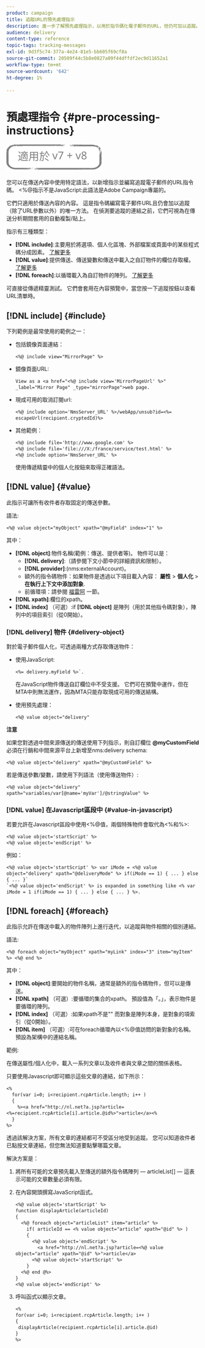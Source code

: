 ```yaml
---
product: campaign
title: 追蹤URL的預先處理指示
description: 進一步了解預先處理指示，以用於指令碼化電子郵件的URL，但仍可加以追蹤。
audience: delivery
content-type: reference
topic-tags: tracking-messages
exl-id: 9d3f5c74-377a-4e24-81e5-bb605f69cf8a
source-git-commit: 20509f44c5b8e0827a09f44dffdf2ec9d11652a1
workflow-type: tm+mt
source-wordcount: '642'
ht-degree: 1%

---
```


# 預處理指令 {#pre-processing-instructions}

![](../../assets/common.svg)

您可以在傳送內容中使用特定語法，以新增指示並編寫追蹤電子郵件的URL指令碼。 &lt;%@指示不是JavaScript:此語法是Adobe Campaign專屬的。

它們只適用於傳送內容的內容。 這是指令碼編寫電子郵件URL且仍會加以追蹤（除了URL參數以外）的唯一方法。 在偵測要追蹤的連結之前，它們可視為在傳送分析期間套用的自動複製/貼上。

指示有三種類型：

* **[!DNL include]**:主要用於將選項、個人化區塊、外部檔案或頁面中的某些程式碼分成因素。 [了解更多](#include)
* **[!DNL value]**:提供傳送、傳送變數和傳送中載入之自訂物件的欄位存取權。 [了解更多](#value)
* **[!DNL foreach]**:以循環載入為自訂物件的陣列。 [了解更多](#foreach)

可直接從傳遞精靈測試。 它們會套用在內容預覽中，當您按一下追蹤按鈕以查看URL清單時。

## [!DNL include] {#include}

下列範例是最常使用的範例之一：

* 包括鏡像頁面連結：

   ```
   <%@ include view="MirrorPage" %>  
   ```

* 鏡像頁面URL:

   ```
   View as a <a href="<%@ include view='MirrorPageUrl' %>" _label="Mirror Page" _type="mirrorPage">web page.
   ```

* 現成可用的取消訂閱url:

   ```
   <%@ include option='NmsServer_URL' %>/webApp/unsub?id=<%= escapeUrl(recipient.cryptedId)%>
   ```

* 其他範例：

   ```
   <%@ include file='http://www.google.com' %>
   <%@ include file='file:///X:/france/service/test.html' %>
   <%@ include option='NmsServer_URL' %>
   ```

   使用傳遞精靈中的個人化按鈕來取得正確語法。

## [!DNL value] {#value}

此指示可讓所有收件者存取固定的傳送參數。

語法:

```
<%@ value object="myObject" xpath="@myField" index="1" %>
```

其中：

* **[!DNL object]**:物件名稱(範例：傳送、提供者等)。
物件可以是：
   * **[!DNL delivery]**:（請參閱下文小節中的詳細資訊和限制）。
   * **[!DNL provider]**:(nms:externalAccount)。
   * 額外的指令碼物件：如果物件是透過以下項目載入內容： **屬性** > **個人化** > **在執行上下文中添加對象**.
   * 前循環項：請參閱 [福雷阿](#foreach) 一節。
* **[!DNL xpath]**:欄位的xpath。
* **[!DNL index]** （可選）:if **[!DNL object]** 是陣列（用於其他指令碼對象），陣列中的項目索引（從0開始）。

### [!DNL delivery] 物件 {#delivery-object}

對於電子郵件個人化，可透過兩種方式存取傳送物件：

* 使用JavaScript:

   ```
   <%= delivery.myField %>`.
   ```

   在JavaScript物件傳送自訂欄位中不受支援。 它們可在預覽中運作，但在MTA中則無法運作，因為MTA只能存取現成可用的傳送結構。

* 使用預先處理：

   ```
   <%@ value object="delivery"
   ```


**注意**

如果您對透過中間來源傳送的傳送使用下列指示，則自訂欄位 **@myCustomField** 必須在行銷和中間來源平台上新增至nms:delivery schema:

```
<%@ value object="delivery" xpath="@myCustomField" %>
```

若是傳送參數/變數，請使用下列語法（使用傳送物件）:

```
<%@ value object="delivery" xpath="variables/var[@name='myVar']/@stringValue" %>
```

### [!DNL value] 在Javascript區段中 {#value-in-javascript}

若要允許在Javascript區段中使用&lt;%@值，兩個特殊物件會取代為&lt;%和%>:

```
<%@ value object='startScript' %>
<%@ value object='endScript' %>
```

例如：

```
<%@ value object='startScript' %> var iMode = <%@ value object="delivery" xpath="@deliveryMode" %> if(iMode == 1) { ... } else { ... }`
`<%@ value object='endScript' %> is expanded in something like <% var iMode = 1 if(iMode == 1) { ... } else { ... } %>.
```

## [!DNL foreach] {#foreach}

此指示允許在傳送中載入的物件陣列上進行迭代，以追蹤與物件相關的個別連結。

語法:

```
<%@ foreach object="myObject" xpath="myLink" index="3" item="myItem" %> <%@ end %>
```

其中：

* **[!DNL object]**:要開始的物件名稱，通常是額外的指令碼物件，但可以是傳送。
* **[!DNL xpath]** （可選）:要循環的集合的xpath。 預設值為「。」，表示物件是要循環的陣列。
* **[!DNL index]** （可選）:如果xpath不是&quot;&quot; 而對象是陣列本身，是對象的項索引（從0開始）。
* **[!DNL item]** （可選）:可在foreach循環內以&lt;%@值訪問的新對象的名稱。 預設為架構中的連結名稱。

範例:

在傳送屬性/個人化中，載入一系列文章以及收件者與文章之間的關係表格。

只要使用Javascript即可顯示這些文章的連結，如下所示：

```
<%
  for(var i=0; i<recipient.rcpArticle.length; i++ )
  {
    %><a href="http://nl.net?a.jsp?article=<%=recipient.rcpArticle[i].article.@id%>">article</a><%
  }
%>
```

透過該解決方案，所有文章的連結都可不受區分地受到追蹤。 您可以知道收件者已點按文章連結，但您無法知道要點擊哪篇文章。

解決方案是：

1. 將所有可能的文章預先載入至傳送的額外指令碼陣列 — articleList[]  — 這表示可能的文章數量必須有限。
1. 在內容開頭撰寫JavaScript函式。

   ```
   <%@ value object='startScript' %>
   function displayArticle(articleId)
   {
     <%@ foreach object="articleList" item="article" %>
       if( articleId == <% value object="article" xpath="@id" %> ) 
       {
         <%@ value object='endScript' %>
           <a href="http://nl.net?a.jsp?article=<%@ value object="article" xpath="@id" %>">article</a>
         <%@ value object='startScript' %>
       } 
     <%@ end @%>
   }
   <%@ value object='endScript' %>
   ```

1. 呼叫函式以顯示文章。

   ```
   <%
   for(var i=0; i<recipient.rcpArticle.length; i++ )
   {
    displayArticle(recipient.rcpArticle[i].article.@id)
   }
   %>
   ```

